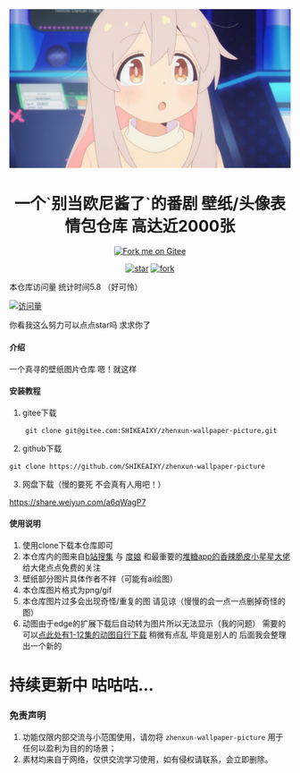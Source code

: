 <div align="center">
  <img src="仓库图片/可爱.png" alt="欧尼酱" width = "600">

  
<h1>一个`别当欧尼酱了`的番剧 壁纸/头像表情包仓库 高达近2000张</h1>

</div>
<div align="center">
<a href='https://gitee.com/SHIKEAIXY/zhenxun-wallpaper-picture'><img src='https://gitee.com/SHIKEAIXY/zhenxun-wallpaper-picture/widgets/widget_3.svg' alt='Fork me on Gitee'></img></a>

<a href='https://gitee.com/SHIKEAIXY/zhenxun-wallpaper-picture/stargazers'><img src='https://gitee.com/SHIKEAIXY/zhenxun-wallpaper-picture/badge/star.svg?theme=dark' alt='star'></img></a>
<a href='https://gitee.com/SHIKEAIXY/zhenxun-wallpaper-picture/members'><img src='https://gitee.com/SHIKEAIXY/zhenxun-wallpaper-picture/badge/fork.svg?theme=dark' alt='fork'></img></a>

</div>

本仓库访问量 统计时间5.8 （好可怜）

[![访问量](https://profile-counter.glitch.me/zhenxun-wallpaper-picture/count.svg)](https://gitee.com/SHIKEAIXY/zhenxun-wallpaper-picture.git)

你看我这么努力可以点点star吗 求求你了

#### 介绍

一个真寻的壁纸图片仓库
嗯！就这样

#### 安装教程

1.  gitee下载

```
    git clone git@gitee.com:SHIKEAIXY/zhenxun-wallpaper-picture.git
```

2.  github下载

```
git clone https://github.com/SHIKEAIXY/zhenxun-wallpaper-picture
```

3.  网盘下载（慢的要死 不会真有人用吧！）

https://share.weiyun.com/a6qWagP7

#### 使用说明

1.  使用clone下载本仓库即可
2.  本仓库内的图来自[b站搜集](https://www.bilibili.com/read/cv20747577) 与 [度娘](https://baidu.com) 和最重要的[堆糖app的香辣脆皮小星星大佬](https://www.duitang.com/people/?id=1705780019) 给大佬点点免费的关注 
3.  壁纸部分图片具体作者不祥（可能有ai绘图）
4.  本仓库图片格式为png/gif
5.  本仓库图片过多会出现奇怪/重复的图 请见谅（慢慢的会一点一点删掉奇怪的图）
6.  动图由于edge的扩展下载后自动转为图片所以无法显示（我的问题） 需要的可以[点此处有1-12集的动图自行下载](https://pan.baidu.com/s/16MZGQxNCcOKXtVdQxXOHXg?pwd=d9oy ) 稍微有点乱 毕竟是别人的 后面我会整理出一个新的

# 持续更新中 咕咕咕...

### 免责声明

1. 功能仅限内部交流与小范围使用，请勿将 `zhenxun-wallpaper-picture` 用于任何以盈利为目的的场景；
2. 素材均来自于网络，仅供交流学习使用，如有侵权请联系，会立即删除。